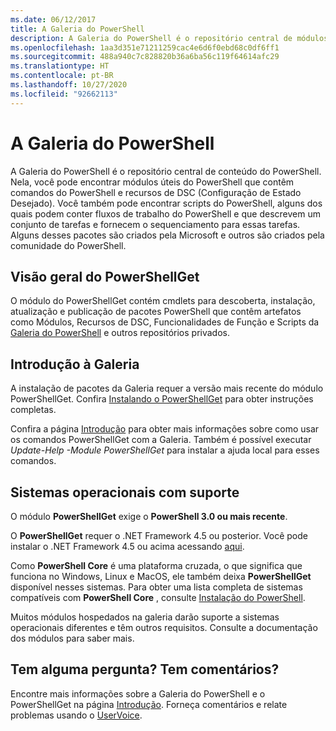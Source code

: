 ```yaml
---
ms.date: 06/12/2017
title: A Galeria do PowerShell
description: A Galeria do PowerShell é o repositório central de módulos do PowerShell, scripts e recursos de DSC.
ms.openlocfilehash: 1aa3d351e71211259cac4e6d6f0ebd68c0df6ff1
ms.sourcegitcommit: 488a940c7c828820b36a6ba56c119f64614afc29
ms.translationtype: HT
ms.contentlocale: pt-BR
ms.lasthandoff: 10/27/2020
ms.locfileid: "92662113"
---
```

# <a name="the-powershell-gallery"></a>A Galeria do PowerShell

A Galeria do PowerShell é o repositório central de conteúdo do PowerShell. Nela, você pode encontrar módulos úteis do PowerShell que contêm comandos do PowerShell e recursos de DSC (Configuração de Estado Desejado).
Você também pode encontrar scripts do PowerShell, alguns dos quais podem conter fluxos de trabalho do PowerShell e que descrevem um conjunto de tarefas e fornecem o sequenciamento para essas tarefas. Alguns desses pacotes são criados pela Microsoft e outros são criados pela comunidade do PowerShell.

## <a name="powershellget-overview"></a>Visão geral do PowerShellGet

O módulo do PowerShellGet contém cmdlets para descoberta, instalação, atualização e publicação de pacotes PowerShell que contêm artefatos como Módulos, Recursos de DSC, Funcionalidades de Função e Scripts da [Galeria do PowerShell](https://www.PowerShellGallery.com) e outros repositórios privados.

## <a name="getting-started-with-the-gallery"></a>Introdução à Galeria

A instalação de pacotes da Galeria requer a versão mais recente do módulo PowerShellGet. Confira [Instalando o PowerShellGet](installing-psget.md) para obter instruções completas.

Confira a página [Introdução](getting-started.md) para obter mais informações sobre como usar os comandos PowerShellGet com a Galeria. Também é possível executar *Update-Help -Module PowerShellGet* para instalar a ajuda local para esses comandos.

## <a name="supported-operating-systems"></a>Sistemas operacionais com suporte

O módulo **PowerShellGet** exige o **PowerShell 3.0 ou mais recente**.

O **PowerShellGet** requer o .NET Framework 4.5 ou posterior. Você pode instalar o .NET Framework 4.5 ou acima acessando [aqui](https://msdn.microsoft.com/library/5a4x27ek.aspx).

Como **PowerShell Core** é uma plataforma cruzada, o que significa que funciona no Windows, Linux e MacOS, ele também deixa **PowerShellGet** disponível nesses sistemas. Para obter uma lista completa de sistemas compatíveis com **PowerShell Core** , consulte [Instalação do PowerShell](/powershell/scripting/install/installing-powershell).

Muitos módulos hospedados na galeria darão suporte a sistemas operacionais diferentes e têm outros requisitos.
Consulte a documentação dos módulos para saber mais.

## <a name="got-a-question-have-feedback"></a>Tem alguma pergunta? Tem comentários?

Encontre mais informações sobre a Galeria do PowerShell e o PowerShellGet na página [Introdução](getting-started.md). Forneça comentários e relate problemas usando o [UserVoice](http://windowsserver.uservoice.com/forums/301869-powershell).
